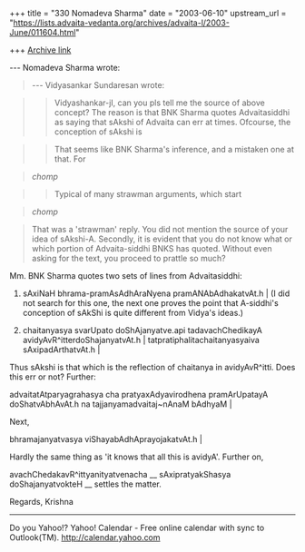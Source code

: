 +++
title = "330 Nomadeva Sharma"
date = "2003-06-10"
upstream_url = "https://lists.advaita-vedanta.org/archives/advaita-l/2003-June/011604.html"

+++
[Archive link](https://lists.advaita-vedanta.org/archives/advaita-l/2003-June/011604.html)


--- Nomadeva Sharma <nomadeva at yahoo.com> wrote:
> --- Vidyasankar Sundaresan 
> <svidyasankar at hotmail.com>  wrote:

> > Vidyashankar-jI, can you pls tell me the source of
> > above concept? The reason is that BNK Sharma
> > quotes Advaitasiddhi as saying that sAkshi of
> > Advaita can err at times. Ofcourse, the conception
> > of sAkshi is

> > That seems like BNK Sharma's inference, and a
> > mistaken one at that. For

> *chomp*

> > Typical of many strawman arguments, which start

> *chomp*

> That was a 'strawman' reply. You did not mention the
> source of your idea of sAkshi-A. Secondly, it is
> evident that you do not know what or which portion
of
> Advaita-siddhi BNKS has quoted. Without even asking
> for the text, you proceed to prattle so much? 

Mm. BNK Sharma quotes two sets of lines from
Advaitasiddhi:

1. sAxiNaH bhrama-pramAsAdhAraNyena
pramANAbAdhakatvAt.h | (I did not search for this one,
the next one proves the point that A-siddhi's
conception of sAkShi is quite different from Vidya's
ideas.)

2. chaitanyasya svarUpato doShAjanyatve.api
tadavachChedikayA avidyAvR^itterdoShajanyatvAt.h | 
tatpratiphalitachaitanyasyaiva sAxipadArthatvAt.h |

Thus sAkshi is that which is the reflection of
chaitanya in avidyAvR^itti. Does this err or not?
Further:

advaitatAtparyagrahasya cha pratyaxAdyavirodhena
pramArUpatayA doShatvAbhAvAt.h na
tajjanyamadvaitaj~nAnaM bAdhyaM |

Next,

bhramajanyatvasya viShayabAdhAprayojakatvAt.h |

Hardly the same thing as 'it knows that all this is
avidyA'. Further on,

avachChedakavR^ittyanityatvenacha __ sAxipratyakShasya
doShajanyatvokteH __ settles the matter. 

Regards,
Krishna



__________________________________
Do you Yahoo!?
Yahoo! Calendar - Free online calendar with sync to Outlook(TM).
http://calendar.yahoo.com

